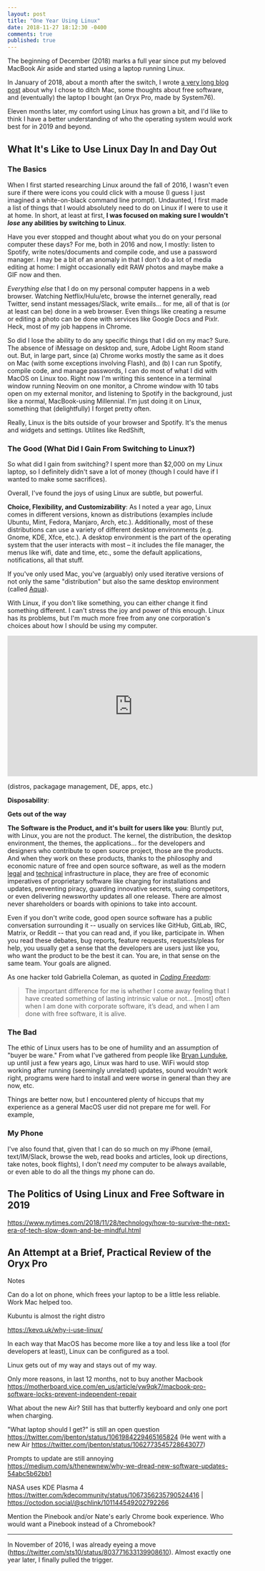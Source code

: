 ```yaml
---
layout: post
title: "One Year Using Linux"
date: 2018-11-27 18:12:30 -0400
comments: true
published: true
---
```


The beginning of December (2018) marks a full year since put my beloved MacBook Air aside and started using a laptop running Linux.

In January of 2018, about a month after the switch, I wrote [a very long blog post](https://sts10.github.io/2018/01/06/switching-to-linux.html) about why I chose to ditch Mac, some thoughts about free software, and (eventually) the laptop I bought (an Oryx Pro, made by System76).

Eleven months later, my comfort using Linux has grown a bit, and I'd like to think I have a better understanding of who the operating system would work best for in 2019 and beyond.

## What It's Like to Use Linux Day In and Day Out

### The Basics

When I first started researching Linux around the fall of 2016, I wasn't even sure if there were icons you could click with a mouse (I guess I just imagined a white-on-black command line prompt). Undaunted, I first made a list of things that I would absolutely need to do on Linux if I were to use it at home. In short, at least at first, **I was focused on making sure I wouldn't _lose_ any abilities by switching to Linux**.

Have you ever stopped and thought about what you do on your personal computer these days? For me, both in 2016 and now, I mostly: listen to Spotify, write notes/documents and compile code, and use a password manager. I may be a bit of an anomaly in that I don't do a lot of media editing at home: I might occasionally edit RAW photos and maybe make a GIF now and then.

_Everything else_ that I do on my personal computer happens in a web browser. Watching Netflix/Hulu/etc, browse the internet generally, read Twitter, send instant messages/Slack, write emails... for me, all of that is (or at least can be) done in a web browser. Even things like creating a resume or editing a photo can be done with services like Google Docs and Pixlr. Heck, most of my job happens in Chrome.

So did I lose the ability to do any specific things that I did on my mac? Sure. The absence of iMessage on desktop and, sure, Adobe Light Room stand out. But, in large part, since (a) Chrome works mostly the same as it does on Mac (with some exceptions involving Flash), and (b) I can run Spotify, compile code, and manage passwords, I can do most of what I did with MacOS on Linux too. Right now I'm writing this sentence in a terminal window running Neovim on one monitor, a Chrome window with 10 tabs open on my external monitor, and listening to Spotify in the background, just like a normal, MacBook-using Millennial. I'm just doing it on Linux, something that (delightfully) I forget pretty often.

Really, Linux is the bits outside of your browser and Spotify. It's the menus and widgets and settings. Utilites like RedShift, 

### The Good (What Did I Gain From Switching to Linux?)

So what did I gain from switching? I spent more than $2,000 on my Linux laptop, so I definitely didn't save a lot of money (though I could have if I wanted to make some sacrifices).

Overall, I've found the joys of using Linux are subtle, but powerful.

**Choice, Flexibility, and Customizability**: As I noted a year ago, Linux comes in different versions, known as distributions (examples include Ubuntu, Mint, Fedora, Manjaro, Arch, etc.). Additionally, most of these distributions can use a variety of different desktop environments (e.g. Gnome, KDE, Xfce, etc.). A desktop environment is the part of the operating system that the user interacts with most – it includes the file manager, the menus like wifi, date and time, etc., some the default applications, notifications, all that stuff. 

If you've only used Mac, you've (arguably) only used iterative versions of not only the same "distribution" but also the same desktop environment (called [Aqua](https://en.wikipedia.org/wiki/Aqua_(user_interface/))).

With Linux, if you don't like something, you can either change it find something different. I can't stress the joy and power of this enough. Linux has its problems, but I'm much more free from any one corporation's choices about how I should be using my computer.

<iframe width="560" height="315" src="https://www.youtube.com/embed/GR2y0xOIIdI" frameborder="0" allow="accelerometer; autoplay; encrypted-media; gyroscope; picture-in-picture" allowfullscreen></iframe>

(distros, packagage management, DE, apps, etc.)

**Disposability**: 

**Gets out of the way**

**The Software is the Product, and it's built for users like you**: Bluntly put, with Linux, you are not the product. The kernel, the distribution, the desktop environment, the themes, the applications... for the developers and designers who contribute to open source project, those are the products. And when they work on these products, thanks to the philosophy and economic nature of free and open source software, as well as the modern [legal](https://en.wikipedia.org/wiki/GNU_General_Public_License) and [technical](https://en.wikipedia.org/wiki/Git) infrastructure in place, they are free of economic imperatives of proprietary software like charging for installations and updates, preventing piracy, guarding innovative secrets, suing competitors, or even delivering newsworthy updates all one release. There are almost never shareholders or boards with opinions to take into account.

Even if you don't write code, good open source software has a public  conversation surrounding it -- usually on services like GitHub, GitLab, IRC, Matrix, or Reddit -- that you can read and, if you like, participate in. When you read these debates, bug reports, feature requests, requests/pleas for help, you usually get a sense that the developers are users just like you, who want the product to be the best it can. You are, in that sense on the same team. Your goals are aligned.

As one hacker told Gabriella Coleman, as quoted in [_Coding Freedom_](https://gabriellacoleman.org/Coleman-Coding-Freedom.pdf): 

> The important difference for me is whether I come away feeling that I have created something of lasting intrinsic value or not… [most] often when I am done with corporate software, it’s dead, and when I am done with free software, it is alive.


### The Bad

The ethic of Linux users has to be one of humility and an assumption of "buyer be ware." From what I've gathered from people like [Bryan Lunduke](https://www.youtube.com/watch?v=TVHcdgrqbHE), up until just a few years ago, Linux was hard to use. WiFi would stop working after running (seemingly unrelated) updates, sound wouldn't work right, programs were hard to install and were worse in general than they are now, etc. 

Things are better now, but I encountered plenty of hiccups that my experience as a general MacOS user did not prepare me for well. For example,


### My Phone

I've also found that, given that I can do so much on my iPhone (email, text/IM/Slack, browse the web, read books and articles, look up directions, take notes, book flights), I don't _need_ my computer to be always available, or even able to do all the things my phone can do.


## The Politics of Using Linux and Free Software in 2019

https://www.nytimes.com/2018/11/28/technology/how-to-survive-the-next-era-of-tech-slow-down-and-be-mindful.html

## An Attempt at a Brief, Practical Review of the Oryx Pro

Notes


Can do a lot on phone, which frees your laptop to be a little less reliable. Work Mac helped too. 

Kubuntu is almost the right distro

https://kevq.uk/why-i-use-linux/

In each way that MacOS has become more like a toy and less like a tool (for developers at least), Linux can be configured as a tool. 

Linux gets out of my way and stays out of my way. 

Only more reasons, in last 12 months, not to buy another Macbook https://motherboard.vice.com/en_us/article/yw9qk7/macbook-pro-software-locks-prevent-independent-repair 

What about the new Air? Still has that butterfly keyboard and only one port when charging. 

"What laptop should I get?" is still an open question https://twitter.com/jbenton/status/1061984229465165824 (He went with a new Air https://twitter.com/jbenton/status/1062773545728643077)

Prompts to update are still annoying https://medium.com/s/thenewnew/why-we-dread-new-software-updates-54abc5b62bb1  


NASA uses KDE Plasma 4 https://twitter.com/kdecommunity/status/1067356235790524416 |  https://octodon.social/@schlink/101144549202792266

Mention the Pinebook and/or Nate's early Chrome book experience. Who would want a Pinebook instead of a Chromebook? 

---- 

In November of 2016, I was already eyeing a move (https://twitter.com/sts10/status/803771633139908610). Almost exactly one year later, I finally pulled the trigger. 
